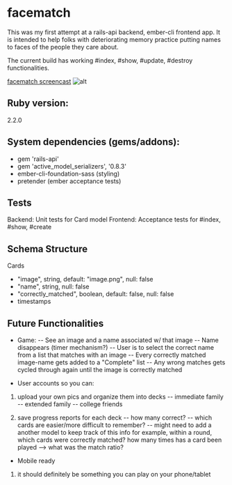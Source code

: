 # facematch

This was my first attempt at a rails-api backend, ember-cli frontend app. It is
intended to help folks with deteriorating memory practice putting names to faces
of the people they care about.

The current build has working #index, #show, #update, #destroy functionalities.

[facematch screencast](http://i.imgur.com/YHatzUS.gifv)
![alt](http://i.imgur.com/YHatzUS.gif)

## Ruby version:
2.2.0

## System dependencies (gems/addons):
- gem 'rails-api'
- gem 'active_model_serializers', '0.8.3'
- ember-cli-foundation-sass (styling)
- pretender (ember acceptance tests)

## Tests
Backend: Unit tests for Card model
Frontend: Acceptance tests for #index, #show, #create

## Schema Structure

Cards
- "image", string, default: "image.png", null: false
- "name", string, null: false
- "correctly_matched", boolean, default: false, null: false
- timestamps

## Future Functionalities

* Game:
-- See an image and a name associated w/ that image
-- Name disappears (timer mechanism?)
-- User is to select the correct name from a list that matches with an image
-- Every correctly matched image-name gets added to a "Complete" list
-- Any wrong matches gets cycled through again until the image is correctly matched

* User accounts so you can:

1) upload your own pics and organize them into decks
-- immediate family
-- extended family
-- college friends

2) save progress reports for each deck
-- how many correct?
-- which cards are easier/more difficult to remember?
-- might need to add a another model to keep track of this info
for example, within a round, which cards were correctly matched?
how many times has a card been played --> what was the match ratio?

* Mobile ready

1) it should definitely be something you can play on your phone/tablet
